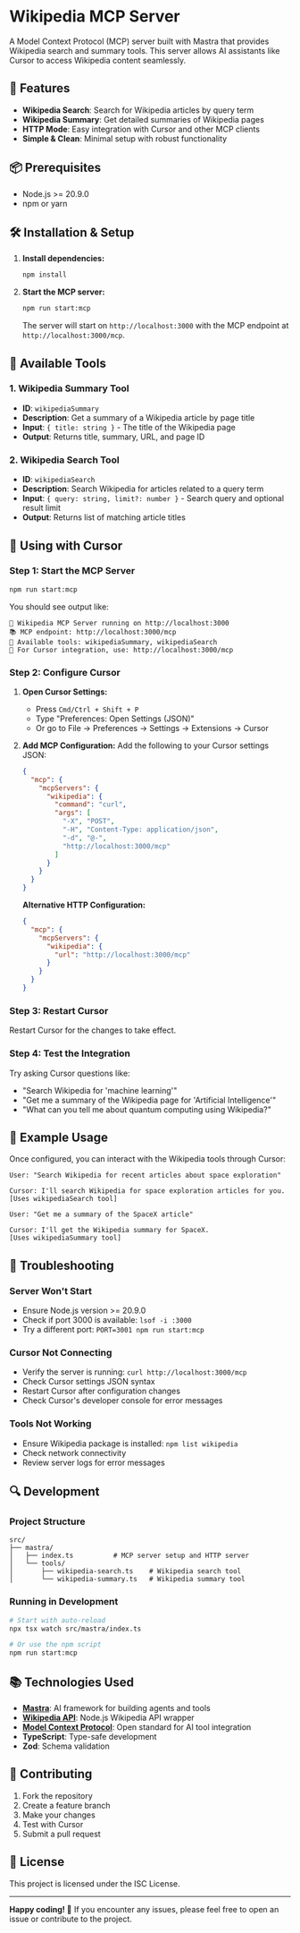 # Wikipedia MCP Server

A Model Context Protocol (MCP) server built with Mastra that provides Wikipedia search and summary tools. This server allows AI assistants like Cursor to access Wikipedia content seamlessly.

## 🚀 Features

- **Wikipedia Search**: Search for Wikipedia articles by query term
- **Wikipedia Summary**: Get detailed summaries of Wikipedia pages
- **HTTP Mode**: Easy integration with Cursor and other MCP clients
- **Simple & Clean**: Minimal setup with robust functionality

## 📦 Prerequisites

- Node.js >= 20.9.0
- npm or yarn

## 🛠️ Installation & Setup

1. **Install dependencies:**
   ```bash
   npm install
   ```

2. **Start the MCP server:**
   ```bash
   npm run start:mcp
   ```

   The server will start on `http://localhost:3000` with the MCP endpoint at `http://localhost:3000/mcp`.

## 🔧 Available Tools

### 1. Wikipedia Summary Tool
- **ID**: `wikipediaSummary`
- **Description**: Get a summary of a Wikipedia article by page title
- **Input**: `{ title: string }` - The title of the Wikipedia page
- **Output**: Returns title, summary, URL, and page ID

### 2. Wikipedia Search Tool  
- **ID**: `wikipediaSearch`
- **Description**: Search Wikipedia for articles related to a query term
- **Input**: `{ query: string, limit?: number }` - Search query and optional result limit
- **Output**: Returns list of matching article titles

## 🎯 Using with Cursor

### Step 1: Start the MCP Server
```bash
npm run start:mcp
```

You should see output like:
```
🚀 Wikipedia MCP Server running on http://localhost:3000
📚 MCP endpoint: http://localhost:3000/mcp
🔧 Available tools: wikipediaSummary, wikipediaSearch
📝 For Cursor integration, use: http://localhost:3000/mcp
```

### Step 2: Configure Cursor

1. **Open Cursor Settings:**
   - Press `Cmd/Ctrl + Shift + P`
   - Type "Preferences: Open Settings (JSON)"
   - Or go to File → Preferences → Settings → Extensions → Cursor

2. **Add MCP Configuration:**
   Add the following to your Cursor settings JSON:

   ```json
   {
     "mcp": {
       "mcpServers": {
         "wikipedia": {
           "command": "curl",
           "args": [
             "-X", "POST",
             "-H", "Content-Type: application/json",
             "-d", "@-",
             "http://localhost:3000/mcp"
           ]
         }
       }
     }
   }
   ```

   **Alternative HTTP Configuration:**
   ```json
   {
     "mcp": {
       "mcpServers": {
         "wikipedia": {
           "url": "http://localhost:3000/mcp"
         }
       }
     }
   }
   ```

### Step 3: Restart Cursor
Restart Cursor for the changes to take effect.

### Step 4: Test the Integration

Try asking Cursor questions like:
- "Search Wikipedia for 'machine learning'"
- "Get me a summary of the Wikipedia page for 'Artificial Intelligence'"
- "What can you tell me about quantum computing using Wikipedia?"

## 📝 Example Usage

Once configured, you can interact with the Wikipedia tools through Cursor:

```
User: "Search Wikipedia for recent articles about space exploration"

Cursor: I'll search Wikipedia for space exploration articles for you.
[Uses wikipediaSearch tool]

User: "Get me a summary of the SpaceX article"

Cursor: I'll get the Wikipedia summary for SpaceX.
[Uses wikipediaSummary tool]
```

## 🐛 Troubleshooting

### Server Won't Start
- Ensure Node.js version >= 20.9.0
- Check if port 3000 is available: `lsof -i :3000`
- Try a different port: `PORT=3001 npm run start:mcp`

### Cursor Not Connecting
- Verify the server is running: `curl http://localhost:3000/mcp`
- Check Cursor settings JSON syntax
- Restart Cursor after configuration changes
- Check Cursor's developer console for error messages

### Tools Not Working
- Ensure Wikipedia package is installed: `npm list wikipedia`
- Check network connectivity
- Review server logs for error messages

## 🔍 Development

### Project Structure
```
src/
├── mastra/
│   ├── index.ts          # MCP server setup and HTTP server
│   └── tools/
│       ├── wikipedia-search.ts    # Wikipedia search tool
│       └── wikipedia-summary.ts   # Wikipedia summary tool
```

### Running in Development
```bash
# Start with auto-reload
npx tsx watch src/mastra/index.ts

# Or use the npm script
npm run start:mcp
```

## 📚 Technologies Used

- **[Mastra](https://mastra.ai)**: AI framework for building agents and tools
- **[Wikipedia API](https://www.npmjs.com/package/wikipedia)**: Node.js Wikipedia API wrapper
- **[Model Context Protocol](https://modelcontextprotocol.io)**: Open standard for AI tool integration
- **TypeScript**: Type-safe development
- **Zod**: Schema validation

## 🤝 Contributing

1. Fork the repository
2. Create a feature branch
3. Make your changes
4. Test with Cursor
5. Submit a pull request

## 📄 License

This project is licensed under the ISC License.

---

**Happy coding! 🎉** If you encounter any issues, please feel free to open an issue or contribute to the project. 